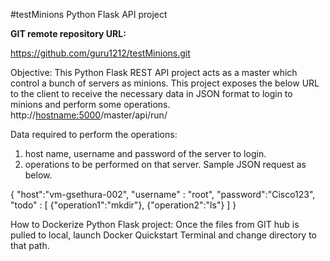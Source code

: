 #testMinions
Python Flask API project

**GIT remote repository URL:**

https://github.com/guru1212/testMinions.git

Objective: This Python Flask REST API project acts as a master which control a bunch of servers as minions.
This project exposes the below URL to the client to receive the necessary data in JSON format to login to minions and perform some operations.
http://<hostname:5000>/master/api/run/

Data required to perform the operations:
1) host name, username and password of the server to login.
2) operations to be performed on that server.
Sample JSON request as below.


{
	"host":"vm-gsethura-002",
	"username" : "root",
	"password":"Cisco123",
	"todo" : [
		{"operation1":"mkdir"},
		{"operation2":"ls"}
	]
}

How to Dockerize Python Flask project:
Once the files from GIT hub is pulled to local, launch Docker Quickstart Terminal and change directory to that path.



